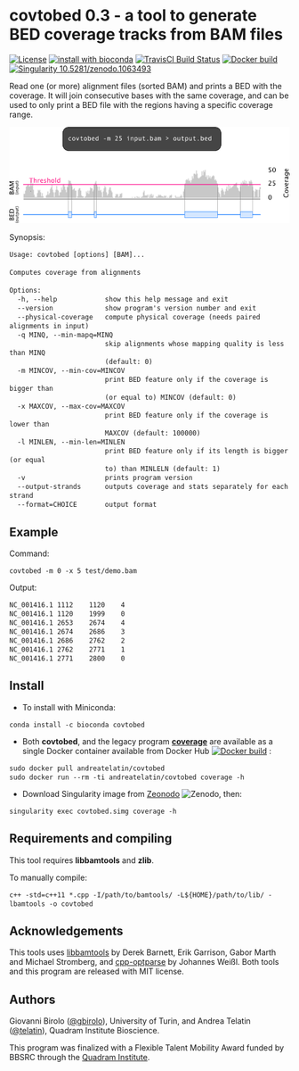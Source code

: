 # covtobed 0.3 - a tool to generate BED coverage tracks from BAM files

[![License](https://img.shields.io/github/license/telatin/covtobed?color=blue)](https://github.com/telatin/covtobed/blob/master/LICENSE)
[![install with bioconda](https://img.shields.io/badge/install%20with-bioconda-brightgreen.svg?style=flat)](http://bioconda.github.io/recipes/covtobed/README.html)
[![TravisCI Build Status](https://travis-ci.org/telatin/covtobed.svg?branch=master)](https://travis-ci.org/telatin/covtobed)
[![Docker build](https://img.shields.io/docker/cloud/build/andreatelatin/covtobed)](https://hub.docker.com/r/andreatelatin/covtobed)
[![Singularity 10.5281/zenodo.1063493](https://img.shields.io/badge/singularity-available-yellow)](https://zenodo.org/record/1063493)

Read one (or more) alignment files (sorted BAM) and prints a BED with the coverage. It will join consecutive bases with the same coverage, and can be used to only print a BED file with the regions having a specific coverage range.


![covtobed example](img/coverage_bam_to_bed.png)



Synopsis:
```
Usage: covtobed [options] [BAM]...

Computes coverage from alignments

Options:
  -h, --help            show this help message and exit
  --version             show program's version number and exit
  --physical-coverage   compute physical coverage (needs paired alignments in input)
  -q MINQ, --min-mapq=MINQ
                        skip alignments whose mapping quality is less than MINQ
                        (default: 0)
  -m MINCOV, --min-cov=MINCOV
                        print BED feature only if the coverage is bigger than
                        (or equal to) MINCOV (default: 0)
  -x MAXCOV, --max-cov=MAXCOV
                        print BED feature only if the coverage is lower than
                        MAXCOV (default: 100000)
  -l MINLEN, --min-len=MINLEN
                        print BED feature only if its length is bigger (or equal
                        to) than MINLELN (default: 1)
  -v                    prints program version
  --output-strands      outputs coverage and stats separately for each strand
  --format=CHOICE       output format
```
## Example

Command:
```
covtobed -m 0 -x 5 test/demo.bam
```
Output:
```
NC_001416.1	1112	1120	4
NC_001416.1	1120	1999	0
NC_001416.1	2653	2674	4
NC_001416.1	2674	2686	3
NC_001416.1	2686	2762	2
NC_001416.1	2762	2771	1
NC_001416.1	2771	2800	0
```
## Install

 * To install with Miniconda:

```
conda install -c bioconda covtobed
```

 * Both **covtobed**, and the legacy program [**coverage**](coverage.md) are available as a single Docker container available from Docker Hub [![Docker build](https://img.shields.io/docker/cloud/build/andreatelatin/covtobed)](https://hub.docker.com/r/andreatelatin/covtobed)
:
```
sudo docker pull andreatelatin/covtobed
sudo docker run --rm -ti andreatelatin/covtobed coverage -h
```

 * Download Singularity image from [Zeonodo](https://zenodo.org/record/1063493) ![Zenodo](https://zenodo.org/badge/DOI/10.5281/zenodo.1063493.svg), then:
```
singularity exec covtobed.simg coverage -h
```



## Requirements and compiling

This tool requires **libbamtools** and **zlib**.

To manually compile:
```
c++ -std=c++11 *.cpp -I/path/to/bamtools/ -L${HOME}/path/to/lib/ -lbamtools -o covtobed
```

## Acknowledgements

This tools uses [libbamtools](https://github.com/pezmaster31/bamtools) by Derek Barnett, Erik Garrison, Gabor Marth and Michael Stromberg, and [cpp-optparse](https://github.com/weisslj/cpp-optparse) by Johannes Weißl. Both tools and this program are released with MIT license.


## Authors

Giovanni Birolo ([@gbirolo](https://github.com/gbirolo)), University of Turin, and Andrea Telatin ([@telatin](https://github.com/telatin)), Quadram Institute Bioscience. 

This program was finalized with a Flexible Talent Mobility Award funded by BBSRC through the [Quadram Institute](https://quadram.ac.uk).
